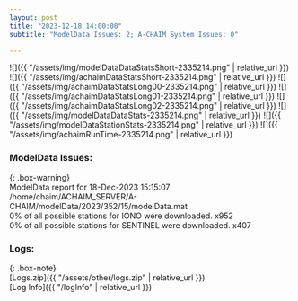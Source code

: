 ```yaml
---
layout: post
title: "2023-12-18 14:00:00"
subtitle: "ModelData Issues: 2; A-CHAIM System Issues: 0"

---
```


![]({{ "/assets/img/modelDataDataStatsShort-2335214.png" | relative_url }})
![]({{ "/assets/img/achaimDataStatsShort-2335214.png" | relative_url }})
![]({{ "/assets/img/achaimDataStatsLong00-2335214.png" | relative_url }})
![]({{ "/assets/img/achaimDataStatsLong01-2335214.png" | relative_url }})
![]({{ "/assets/img/achaimDataStatsLong02-2335214.png" | relative_url }})
![]({{ "/assets/img/modelDataDataStats-2335214.png" | relative_url }})
![]({{ "/assets/img/modelDataStationStats-2335214.png" | relative_url }})
![]({{ "/assets/img/achaimRunTime-2335214.png" | relative_url }})


### ModelData Issues:  
  
{: .box-warning}  
 ModelData report for 18-Dec-2023 15:15:07   
 /home/chaim/ACHAIM_SERVER/A-CHAIM/modelData/2023/352/15/modelData.mat   
 0% of all possible stations for IONO were downloaded. x952   
 0% of all possible stations for SENTINEL were downloaded. x407   
  


### Logs:  
  
{: .box-note}  
[Logs.zip]({{ "/assets/other/logs.zip" | relative_url }})  
[Log Info]({{ "/logInfo" | relative_url }})  

